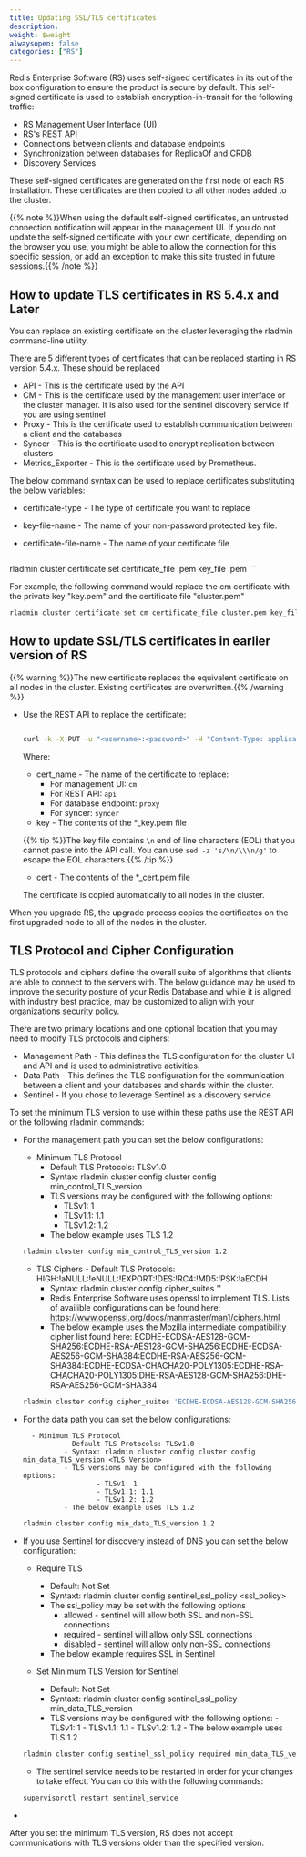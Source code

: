 ```yaml
---
title: Updating SSL/TLS certificates
description:
weight: $weight
alwaysopen: false
categories: ["RS"]
---
```

Redis Enterprise Software (RS) uses self-signed certificates in its out of the box configuration to ensure the product is secure by default. This self-signed certificate is used to establish encryption-in-transit for the following traffic:

- RS Management User Interface (UI)
- RS's REST API
- Connections between clients and database endpoints
- Synchronization between databases for ReplicaOf and CRDB
- Discovery Services 

These self-signed certificates are generated on the first node of each RS installation. These certificates are then copied to all other nodes added to the cluster.

{{% note %}}When using the default self-signed certificates, an untrusted
connection notification will appear in the management UI. If you do not
update the self-signed certificate with your own certificate, depending
on the browser you use, you might be able to allow the connection for
this specific session, or add an exception to make this site trusted in
future sessions.{{% /note %}}

## How to update TLS certificates in RS 5.4.x and Later

You can replace an existing certificate on the cluster leveraging the rladmin command-line utility.

There are 5 different types of certificates that can be replaced starting in RS version 5.4.x. These should be replaced

- API - This is the certificate used by the API
- CM  - This is the certificate used by the management user interface or the cluster manager. It is also used for the sentinel discovery service if you are using sentinel
- Proxy  - This is the certificate used to establish communication between a client and the databases
- Syncer  - This is the certificate used to encrypt replication between clusters 
- Metrics_Exporter - This is the certificate used by Prometheus.

The below command syntax can be used to replace certificates substituting the below variables:

- certificate-type - The type of certificate you want to replace
- key-file-name - The name of your non-password protected key file.
- certificate-file-name - The name of your certificate file

    ```bash
 rladmin cluster certificate set <certificate-type> certificate_file <certificate-file-name>.pem key_file <key-file-name>.pem
    ```

For example, the following command would replace the cm certificate with the private key "key.pem" and the certificate file "cluster.pem"
   
   ```bash
rladmin cluster certificate set cm certificate_file cluster.pem key_file key.pem
   ```

## How to update SSL/TLS certificates in earlier version of RS

{{% warning %}}The new certificate replaces the equivalent certificate on all nodes in the cluster. Existing certificates are overwritten.{{% /warning %}}

- Use the REST API to replace the certificate:

    ```bash

    curl -k -X PUT -u "<username>:<password>" -H "Content-Type: application/json" -d '{ "name": "<cert_name>", "key": "<key>", "certificate": "<cert>" }' https://<cluster_address>:9443/v1/cluster/update_cert

    ```

    Where:

    - cert_name - The name of the certificate to replace:
        - For management UI: `cm`
        - For REST API: `api`
        - For database endpoint: `proxy`
        - For syncer: `syncer`
    - key - The contents of the *_key.pem file

    {{% tip %}}The key file contains `\n` end of line characters (EOL) that you cannot paste into the API call. You can use `sed -z 's/\n/\\\n/g'` to escape the EOL characters.{{% /tip %}}

    - cert - The contents of the *_cert.pem file

    The certificate is copied automatically to all nodes in the cluster.

When you upgrade RS, the upgrade process copies the certificates on the first upgraded node to all of the nodes in the cluster.

## TLS Protocol and Cipher Configuration

TLS protocols and ciphers define the overall suite of algorithms that clients are able to connect to the servers with. The below guidance may be used to improve the security posture of your Redis Database and while it is aligned with industry best practice, may be customized to align with your organizations security policy.  

There are two primary locations and one optional location that you may need to modify TLS protocols and ciphers:

- Management Path - This defines the TLS configuration for the cluster UI and API and is used to administrative activities.
- Data Path - This defines the TLS configuration for the communication between a client and your databases and shards within the cluster.
- Sentinel - If you chose to leverage Sentinel as a discovery service

To set the minimum TLS version to use within these paths use the REST API or the following rladmin
commands:

- For the management path you can set the below configurations:
	- Minimum TLS Protocol
		- Default TLS Protocols: TLSv1.0
		- Syntax: rladmin cluster config cluster config min_control_TLS_version <TLS Version>
		- TLS versions may be configured with the following options:
			- TLSv1: 1
   			- TLSv1.1: 1.1
			- TLSv1.2: 1.2
		- The below example uses TLS 1.2 
				
    ```bash
    rladmin cluster config min_control_TLS_version 1.2
    ```
	- TLS Ciphers
        	- Default TLS Protocols: HIGH:!aNULL:!eNULL:!EXPORT:!DES:!RC4:!MD5:!PSK:!aECDH
		- Syntax: rladmin cluster config cipher_suites '<openssl cipher list>'
		- Redis Enterprise Software uses openssl to implement TLS. Lists of availible configurations can be found here: https://www.openssl.org/docs/manmaster/man1/ciphers.html
		- The below example uses the Mozilla intermediate compatibility cipher list found here: ECDHE-ECDSA-AES128-GCM-SHA256:ECDHE-RSA-AES128-GCM-SHA256:ECDHE-ECDSA-AES256-GCM-SHA384:ECDHE-RSA-AES256-GCM-SHA384:ECDHE-ECDSA-CHACHA20-POLY1305:ECDHE-RSA-CHACHA20-POLY1305:DHE-RSA-AES128-GCM-SHA256:DHE-RSA-AES256-GCM-SHA384

    ```bash
    rladmin cluster config cipher_suites 'ECDHE-ECDSA-AES128-GCM-SHA256:ECDHE-RSA-AES128-GCM-SHA256:ECDHE-ECDSA-AES256-GCM-SHA384:ECDHE-RSA-AES256-GCM-SHA384:ECDHE-ECDSA-CHACHA20-POLY1305:ECDHE-RSA-CHACHA20-POLY1305:DHE-RSA-AES128-GCM-SHA256:DHE-RSA-AES256-GCM-SHA384'
    ```

- For the data path you can set the below configurations:

        - Minimum TLS Protocol
                - Default TLS Protocols: TLSv1.0
                - Syntax: rladmin cluster config cluster config min_data_TLS_version <TLS Version>
                - TLS versions may be configured with the following options:
                        - TLSv1: 1
                        - TLSv1.1: 1.1
                        - TLSv1.2: 1.2
                - The below example uses TLS 1.2
    
    ```bash
    rladmin cluster config min_data_TLS_version 1.2
    ```

- If you use Sentinel for discovery instead of DNS you can set the below configuration:
 	
	- Require TLS
		- Default: Not Set
		- Syntaxt: rladmin cluster config sentinel_ssl_policy <ssl_policy>
		- The ssl_policy may be set with the following options
			- allowed - sentinel will allow both SSL and non-SSL connections
			- required - sentinel will allow only SSL connections
			- disabled - sentinel will allow only non-SSL connections
		- The below example requires SSL in Sentinel

	- Set Minimum TLS Version for Sentinel
		- Default: Not Set
		- Syntaxt: rladmin cluster config sentinel_ssl_policy min_data_TLS_version <TLS Version>
		- TLS versions may be configured with the following options:
                        - TLSv1: 1
                        - TLSv1.1: 1.1
                        - TLSv1.2: 1.2
                - The below example uses TLS 1.2

    ```bash
    rladmin cluster config sentinel_ssl_policy required min_data_TLS_version 1.2
    ```
	- The sentinel service needs to be restarted in order for your changes to take effect. You can do this with the following commands:

    ```bash
    supervisorctl restart sentinel_service
    ```
- 

After you set the minimum TLS version, RS does not accept communications with
TLS versions older than the specified version.
